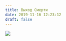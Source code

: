 ```yaml
---
title: Выход Смерти
date: 2019-11-16 12:23:12
draft: false
---
```


![](https://sun9-84.userapi.com/impf/c853428/v853428000/160f4f/K-GNAXOV9xU.jpg?size=1280x720&quality=96&sign=e05e344bcf0452a4e3c2328d21ba5e45&c_uniq_tag=zLwUk1dZpAYv-PSR1ob4xmIJUHTnQAVhPoa_sU9ckBw&type=album)
